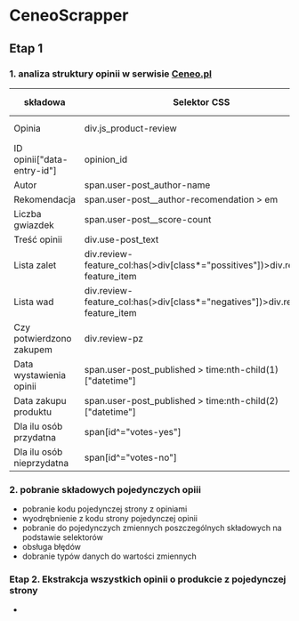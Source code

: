 # CeneoScrapper
## Etap 1
### 1. analiza struktury opinii w serwisie [Ceneo.pl](https://www.ceneo.pl)
|składowa|Selektor CSS|Nazwa zmiennej|Typ danych|
|--------|------------|--------------|----------|
|Opinia|div.js_product-review|opinion|obiekt bs4.element.Tag|
|ID opinii["data-entry-id"]|opinion_id|str|
|Autor|span.user-post_author-name|author|str|
|Rekomendacja|span.user-post__author-recomendation > em|recomendation|bool|
|Liczba gwiazdek|span.user-post__score-count|stars|float|
|Treść opinii|div.use-post_text|content|str|
|Lista zalet|div.review-feature_col:has(>div[class*="possitives"])>div.review-feature_item|pros|list|
|Lista wad|div.review-feature_col:has(>div[class*="negatives"])>div.review-feature_item|cons|list|
|Czy potwierdzono zakupem|div.review-pz|purchased|bool|
|Data wystawienia opinii|span.user-post_published > time:nth-child(1)["datetime"]|submit_date|str|
|Data zakupu produktu|span.user-post_published > time:nth-child(2)["datetime"]|purchase_date|str|
|Dla ilu osób przydatna|span[id^="votes-yes"]|useful|int|
|Dla ilu osób nieprzydatna|span[id^="votes-no"]|useless|int|


### 2. pobranie składowych pojedynczych opiii
- pobranie kodu pojedynczej strony z opiniami
- wyodrębnienie z kodu strony pojedynczej opinii
- pobranie do pojedynczych zmiennych poszczególnych składowych na podstawie selektorów
- obsługa błędów
- dobranie typów danych do wartości zmiennych


### Etap 2. Ekstrakcja wszystkich opinii o produkcie z pojedynczej strony
-  